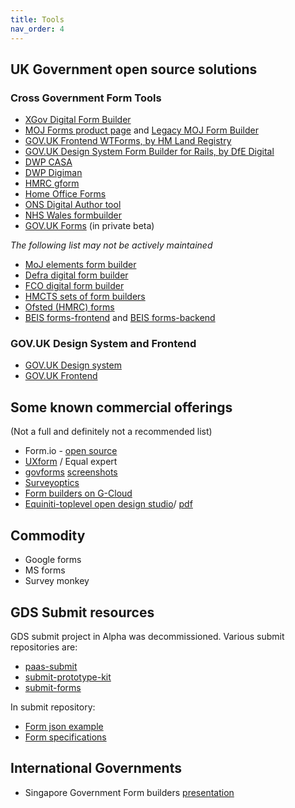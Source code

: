 ```yaml
---
title: Tools
nav_order: 4
---
```


## UK Government open source solutions

### Cross Government Form Tools

- [XGov Digital Form Builder](https://github.com/XGovFormBuilder/digital-form-builder)
- [MOJ Forms product page](https://moj-forms.service.justice.gov.uk/) and [Legacy MOJ Form Builder](https://github.com/ministryofjustice/form-builder)
- [GOV.UK Frontend WTForms, by HM Land Registry](https://govuk-frontend-wtf.herokuapp.com/)
- [GOV.UK Design System Form Builder for Rails, by DfE Digital](https://github.com/DFE-Digital/govuk_design_system_formbuilder)
- [DWP CASA](https://github.com/dwp/govuk-casa)
- [DWP Digiman](https://github.com/dwp/digiman)
- [HMRC gform](https://github.com/hmrc/gform)
- [Home Office Forms](https://github.com/UKHomeOfficeForms)
- [ONS Digital Author tool](https://github.com/ONSdigital/eq-author-app)
- [NHS Wales formbuilder](https://formbuildertwo.wales.nhs.uk/)
- [GOV.UK Forms](https://www.forms.service.gov.uk/) (in private beta)
<!-- may not be maintained -->

 *The following list may not be actively maintained*

- [MoJ elements form builder](https://github.com/ministryofjustice/govuk_elements_form_builder)
- [Defra digital form builder](https://github.com/DEFRA/digital-form-builder)
- [FCO digital form builder](https://github.com/UKForeignOffice/digital-form-builder)
- [HMCTS sets of form builders](https://github.com/search?q=org%3Ahmcts+form&unscoped_q=form)
- [Ofsted (HMRC) forms](https://github.com/hmrc?q=form&type=&language=)
- [BEIS forms-frontend](https://github.com/UKGovernmentBEIS/beis-forms-frontend) and [BEIS forms-backend](https://github.com/UKGovernmentBEIS/beis-forms-backend)

### GOV.UK Design System and Frontend
- [GOV.UK Design system](https://design-system.service.gov.uk/)
- [GOV.UK Frontend](https://github.com/alphagov/govuk-frontend)

<!-- ![](https://i.imgur.com/0MNCvow.png) -->

## Some known commercial offerings
(Not a full and definitely not a recommended list)

- Form.io - [open source](https://github.com/formio/formio)
- [UXform](https://www.uxforms.com/documentation/) / Equal expert
- [govforms](https://govforms.co.uk/) [screenshots](https://hackmd.io/fKrZ0Zv3SAKqqyToj_2EVg)
- [Surveyoptics](https://surveyoptic.com/)
- [Form builders on G-Cloud](https://www.digitalmarketplace.service.gov.uk/g-cloud/search?q=form%20building&lot=cloud-software)
- [Equiniti-toplevel open design studio](https://equiniti-toplevel.com/)/ [pdf](https://equiniti-toplevel.com/media/1884/7593_toplevel_open_design_studio_v5.pdf)

## Commodity
- Google forms
- MS forms
- Survey monkey

## GDS Submit resources
GDS submit project in Alpha was decommissioned. Various submit repositories are:

- [paas-submit](https://github.com/alphagov/paas-submit)
- [submit-prototype-kit](https://github.com/alphagov/submit-prototype-kit)
- [submit-forms](https://github.com/alphagov/submit-forms)

In submit repository:

- [Form json example](https://github.com/alphagov/submit-prototype-kit/tree/master/examples)
- [Form specifications](https://github.com/alphagov/submit-prototype-kit/tree/master/schemas)

## International Governments
- Singapore Government Form builders [presentation](https://docs.google.com/presentation/d/1Yq_T8jOhAHA3BLyn1H7cPMBICKYCUmARxRUIe2hwno4/edit#slide=id.g62bfdc73d3_0_778)
